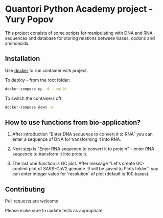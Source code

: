 # Quantori Python Academy project - Yury Popov

This project consists of some scripts for manipulating with DNA and RNA sequences and database for storing relations between bases, codons and aminoacids. 

## Installation

Use [docker](https://docker.com) to run container with project.

To deploy - from the root folder:

```bash
docker-compose up -d --build
```

To switch the containers off:

```bash
docker-compose down -v
```

## How to use functions from bio-application?

1. After introduction "Enter DNA sequence to convert it to RNA" you can enter a sequence of DNA for transforming it into RNA.

2. Next step is "Enter RNA sequence to convert it to protein" - enter RNA sequence to transform it into protein.

3. The last one function is GC plot. After message "Let's create GC-content plot of SARS-CoV2 genome. It will be saved to Plots folder", you can enter integer value for 'resolution' of plot (default is 100 bases).


## Contributing

Pull requests are welcome. 

Please make sure to update tests as appropriate.
